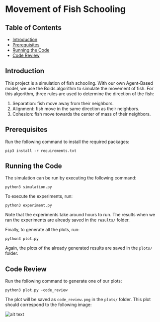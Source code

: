 # Movement of Fish Schooling

## Table of Contents
* [Introduction](#introduction)
* [Prerequisites](#prerequisites)
* [Running the Code](#running-the-code)
* [Code Review](#code-review)

## Introduction
This project is a simulation of fish schooling. With our own Agent-Based model, we use the Boids algorithm to simulate the movement of fish. For this algorithm, three rules are used to determine the direction of the fish:
1. Separation: fish move away from their neighbors.
2. Alignment: fish move in the same direction as their neighbors.
3. Cohesion: fish move towards the center of mass of their neighbors.

## Prerequisites
Run the following command to install the required packages:
```
pip3 install -r requirements.txt
```

## Running the Code
The simulation can be run by executing the following command:
```
python3 simulation.py
```
To execute the experiments, run:
```
python3 experiment.py
```

Note that the experiments take around hours to run. The results when we ran the experiments are already saved in the `results/` folder.

Finally, to generate all the plots, run:
```
python3 plot.py
```

Again, the plots of the already generated results are saved in the `plots/` folder.

## Code Review
Run the following command to generate one of our plots:
```
python3 plot.py -code_review
```
The plot will be saved as `code_review.png` in the `plots/` folder.
This plot should correspond to the following image:

![alt text](https://github.com/rinjile/Project-Computational-Science/blob/main/plots/tunnel_height_num_clusters.png?raw=true)
